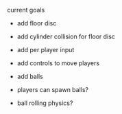 
current goals
- add floor disc
- add cylinder collision for floor disc

- add per player input
- add controls to move players

- add balls
- players can spawn balls?
- ball rolling physics?